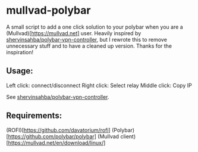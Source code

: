 # mullvad-polybar

A small script to add a one click solution to your polybar when you are a (Mullvad)[https://mullvad.net] user. Heavily inspired by [shervinsahba/polybar-vpn-controller](https://github.com/shervinsahba/polybar-vpn-controller), but I rewrote this to remove unnecessary stuff and to have a cleaned up version. Thanks for the inspiration!

## Usage:

Left click: connect/disconnect
Right click: Select relay
Middle click: Copy IP

See [shervinsahba/polybar-vpn-controller](https://github.com/shervinsahba/polybar-vpn-controller).

## Requirements:

(ROFI)[https://github.com/davatorium/rofi]
(Polybar)[https://github.com/polybar/polybar]
(Mullvad client)[https://mullvad.net/en/download/linux/]
